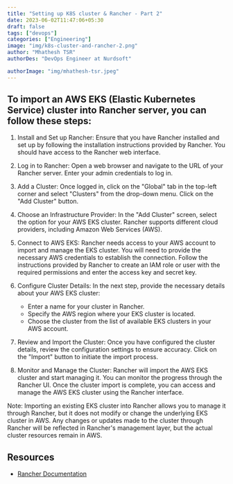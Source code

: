 ```yaml
---
title: "Setting up K8S cluster & Rancher - Part 2"
date: 2023-06-02T11:47:06+05:30
draft: false
tags: ["devops"]
categories: ["Engineering"]
image: "img/k8s-cluster-and-rancher-2.png"
author: "Mhathesh TSR"
authorDes: "DevOps Engineer at Nurdsoft"

authorImage: "img/mhathesh-tsr.jpeg"
---
```


## To import an AWS EKS (Elastic Kubernetes Service) cluster into Rancher server, you can follow these steps:

1. Install and Set up Rancher: Ensure that you have Rancher installed and set up by following the installation instructions provided by Rancher. You should have access to the Rancher web interface.

2. Log in to Rancher: Open a web browser and navigate to the URL of your Rancher server. Enter your admin credentials to log in.

3. Add a Cluster: Once logged in, click on the "Global" tab in the top-left corner and select "Clusters" from the drop-down menu. Click on the "Add Cluster" button.

4. Choose an Infrastructure Provider: In the "Add Cluster" screen, select the option for your AWS EKS cluster. Rancher supports different cloud providers, including Amazon Web Services (AWS).

5. Connect to AWS EKS: Rancher needs access to your AWS account to import and manage the EKS cluster. You will need to provide the necessary AWS credentials to establish the connection. Follow the instructions provided by Rancher to create an IAM role or user with the required permissions and enter the access key and secret key.

6. Configure Cluster Details: In the next step, provide the necessary details about your AWS EKS cluster:

   - Enter a name for your cluster in Rancher.
   - Specify the AWS region where your EKS cluster is located.
   - Choose the cluster from the list of available EKS clusters in your AWS account.

7. Review and Import the Cluster: Once you have configured the cluster details, review the configuration settings to ensure accuracy. Click on the "Import" button to initiate the import process.

8. Monitor and Manage the Cluster: Rancher will import the AWS EKS cluster and start managing it. You can monitor the progress through the Rancher UI. Once the cluster import is complete, you can access and manage the AWS EKS cluster using the Rancher interface.

Note: Importing an existing EKS cluster into Rancher allows you to manage it through Rancher, but it does not modify or change the underlying EKS cluster in AWS. Any changes or updates made to the cluster through Rancher will be reflected in Rancher's management layer, but the actual cluster resources remain in AWS.

## Resources

- [Rancher Documentation](https://www.rancher.com/quick-start)

